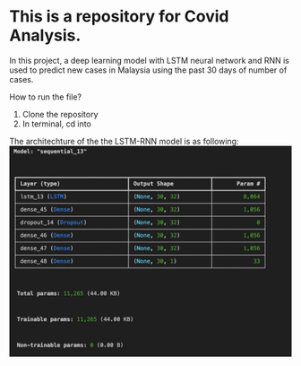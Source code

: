 # This is a repository for Covid Analysis. #

In this project, a deep learning model with LSTM neural network and RNN is used to predict new
cases in Malaysia using the past 30 days of number of cases.

How to run the file?

1. Clone the repository
2. In terminal, cd into

The architechture of the the LSTM-RNN model is as following:
![alt text](https://github.com/sofeanoh/covid_analysis/blob/main/architecture.png?raw=true)
